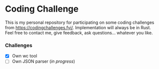 # Coding Challenge

This is my personal repository for participating on some coding challenges from https://codingchallenges.fyi/. Implementation will always be in Rust. Feel free to contact me, give feedback, ask questions... whatever you like.

### Challenges

- [X] Own wc tool
- [ ] Own JSON parser (_in progress_)
